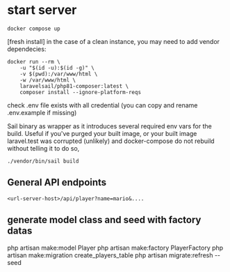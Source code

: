 # start server

```console
docker compose up
```

[fresh install] in the case of a clean instance, you may need to add vendor dependecies:
```console
docker run --rm \
    -u "$(id -u):$(id -g)" \
    -v $(pwd):/var/www/html \
    -w /var/www/html \
    laravelsail/php81-composer:latest \
    composer install --ignore-platform-reqs
```

check .env file exists with all credential (you can copy and rename .env.example if missing)

Sail binary as wrapper as it introduces several required env vars for the build. Useful if you've purged your built image, or your built image laravel.test was corrupted (unlikely) and docker-compose do not rebuild without telling it to do so,
```
./vendor/bin/sail build
```

## General API endpoints

```<url-server-host>/api/player?name=mario&....```

## generate model class and seed with factory datas

php artisan make:model Player
php artisan make:factory PlayerFactory
php artisan make:migration create_players_table
php artisan migrate:refresh --seed


